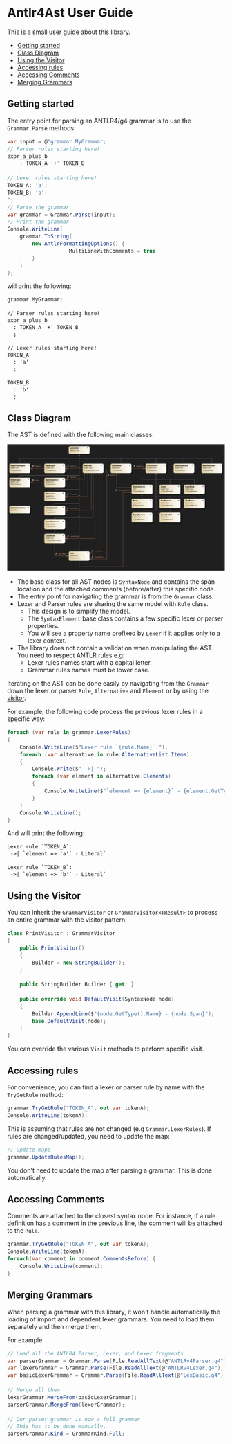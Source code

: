 # Antlr4Ast User Guide

This is a small user guide about this library.

- [Getting started](#getting-started)
- [Class Diagram](#class-diagram)
- [Using the Visitor](#using-the-visitor)
- [Accessing rules](#accessing-rules)
- [Accessing Comments](#accessing-comments)
- [Merging Grammars](#merging-grammars)

## Getting started

The entry point for parsing an ANTLR4/g4 grammar is to use the `Grammar.Parse` methods:

```c#
var input = @"grammar MyGrammar;
// Parser rules starting here!
expr_a_plus_b
    : TOKEN_A '+' TOKEN_B
    ;
// Lexer rules starting here!
TOKEN_A: 'a';
TOKEN_B: 'b';
";
// Parse the grammar
var grammar = Grammar.Parse(input);
// Print the grammar
Console.WriteLine(
    grammar.ToString(
        new AntlrFormattingOptions() { 
                    MultiLineWithComments = true 
        }
    )
);
```

will print the following:

```antlr
grammar MyGrammar;

// Parser rules starting here!
expr_a_plus_b
  : TOKEN_A '+' TOKEN_B
  ;

// Lexer rules starting here!
TOKEN_A
  : 'a'
  ;

TOKEN_B
  : 'b'
  ;
```


## Class Diagram

The AST is defined with the following main classes:

![Class Diagram](antlr4ast-class-diagram.jpg)

* The base class for all AST nodes is `SyntaxNode` and contains the span location and the attached comments (before/after) this specific node.
* The entry point for navigating the grammar is from the `Grammar` class.
* Lexer and Parser rules are sharing the same model with `Rule` class.
  * This design is to simplify the model.
  * The `SyntaxElement` base class contains a few specific lexer or parser properties.
  * You will see a property name prefixed by `Lexer` if it applies only to a lexer context.
* The library does not contain a validation when manipulating the AST. You need to respect ANTLR rules e.g:
  * Lexer rules names start with a capital letter.
  * Grammar rules names must be lower case.

Iterating on the AST can be done easily by navigating from the `Grammar` down the lexer or parser `Rule`, `Alternative` and `Element` or by using the [visitor](#using-the-visitor).

For example, the following code process the previous lexer rules in a specific way:

```c#
foreach (var rule in grammar.LexerRules)
{
    Console.WriteLine($"Lexer rule `{rule.Name}`:");
    foreach (var alternative in rule.AlternativeList.Items)
    {
        Console.Write($" ->| ");
        foreach (var element in alternative.Elements)
        {
            Console.WriteLine($"`element => {element}` - {element.GetType().Name}`");
        }
    }
    Console.WriteLine();
}
```

And will print the following:

```
Lexer rule `TOKEN_A`:
 ->| `element => 'a'` - Literal`

Lexer rule `TOKEN_B`:
 ->| `element => 'b'` - Literal`
```

## Using the Visitor

You can inherit the `GrammarVisitor` or `GrammarVisitor<TResult>` to process an entire grammar with the visitor pattern:

```c#
class PrintVisitor : GrammarVisitor
{
    public PrintVisitor()
    {
        Builder = new StringBuilder();
    }

    public StringBuilder Builder { get; }

    public override void DefaultVisit(SyntaxNode node)
    {
        Builder.AppendLine($"{node.GetType().Name} - {node.Span}");
        base.DefaultVisit(node);
    }
}
```

You can override the various `Visit` methods to perform specific visit.

## Accessing rules

For convenience, you can find a lexer or parser rule by name with the `TryGetRule` method:

```c#
grammar.TryGetRule("TOKEN_A", out var tokenA);
Console.WriteLine(tokenA);
```

This is assuming that rules are not changed (e.g `Grammar.LexerRules`). If rules are changed/updated, you need to update the map:

```c#
// Update maps
grammar.UpdateRulesMap();
```

You don't need to update the map after parsing a grammar. This is done automatically.

## Accessing Comments

Comments are attached to the closest syntax node. For instance, if a rule definition has a comment in the previous line, the comment will be attached to the `Rule`.

```c#
grammar.TryGetRule("TOKEN_A", out var tokenA);
Console.WriteLine(tokenA);
foreach(var comment in comment.CommentsBefore) {
    Console.WriteLine(comment);
}
```

## Merging Grammars

When parsing a grammar with this library, it won't handle automatically the loading of import and dependent lexer grammars. You need to load them separately and then merge them.

For example:

```c#
// Load all the ANTLR4 Parser, Lexer, and Lexer fragments
var parserGrammar = Grammar.Parse(File.ReadAllText(@"ANTLRv4Parser.g4"), @"ANTLRv4Parser.g4");
var lexerGrammar = Grammar.Parse(File.ReadAllText(@"ANTLRv4Lexer.g4"), @"ANTLRv4Lexer.g4");
var basicLexerGrammar = Grammar.Parse(File.ReadAllText(@"LexBasic.g4"), @"LexBasic.g4");

// Merge all them
lexerGrammar.MergeFrom(basicLexerGrammar);
parserGrammar.MergeFrom(lexerGrammar);

// Our parser grammar is now a full grammar
// This has to be done manually.
parserGrammar.Kind = GrammarKind.Full;
```

